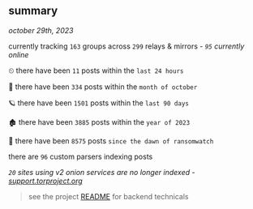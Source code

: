 
## summary
_october 29th, 2023_

currently tracking `163` groups across `299` relays & mirrors - _`95` currently online_

⏲ there have been `11` posts within the `last 24 hours`

🦈 there have been `334` posts within the `month of october`

🪐 there have been `1501` posts within the `last 90 days`

🏚 there have been `3885` posts within the `year of 2023`

🦕 there have been `8575` posts `since the dawn of ransomwatch`

there are `96` custom parsers indexing posts

_`20` sites using v2 onion services are no longer indexed - [support.torproject.org](https://support.torproject.org/onionservices/v2-deprecation/)_

> see the project [README](https://github.com/joshhighet/ransomwatch#ransomwatch--) for backend technicals
